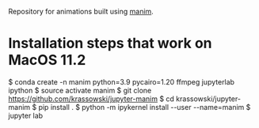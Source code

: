 Repository for animations built using [manim](https://github.com/ManimCommunity/manim). 

# Installation steps that work on MacOS 11.2

$ conda create -n manim python=3.9 pycairo=1.20 ffmpeg jupyterlab ipython 
$ source activate manim
$ git clone https://github.com/krassowski/jupyter-manim
$ cd krassowski/jupyter-manim
$ pip install .
$ python -m ipykernel install --user --name=manim
$ jupyter lab
